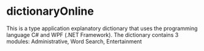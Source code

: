 # dictionaryOnline
This is a type application explanatory dictionary that uses the programming language C# and WPF (.NET Framework). The dictionary contains 3 modules: Administrative, Word Search, Entertainment

